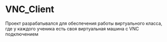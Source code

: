 # VNC_Client
Проект разрабатывался для обеспечения работы виртуального класса, где у каждого ученика есть своя виртуальная машина с VNC подключением
